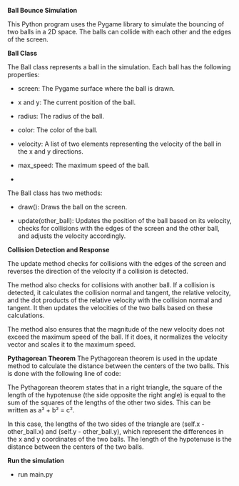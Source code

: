 **Ball Bounce Simulation**

This Python program uses the Pygame library to simulate the bouncing of two balls in a 2D space. The balls can collide with each other and the edges of the screen.

**Ball Class**

The Ball class represents a ball in the simulation. Each ball has the following properties:

- screen: The Pygame surface where the ball is drawn.

- x and y: The current position of the ball.

- radius: The radius of the ball.

- color: The color of the ball.

- velocity: A list of two elements representing the velocity of the ball in the x and y directions.

- max_speed: The maximum speed of the ball.
- 

The Ball class has two methods:

- draw(): Draws the ball on the screen.

- update(other_ball): Updates the position of the ball based on its velocity, checks for collisions with the edges of the screen and the other ball, and adjusts the velocity accordingly.



**Collision Detection and Response**

The update method checks for collisions with the edges of the screen and reverses the direction of the velocity if a collision is detected.

The method also checks for collisions with another ball. If a collision is detected, it calculates the collision normal and tangent, the relative velocity, and the dot products of the relative velocity with the collision normal and tangent. It then updates the velocities of the two balls based on these calculations.

The method also ensures that the magnitude of the new velocity does not exceed the maximum speed of the ball. If it does, it normalizes the velocity vector and scales it to the maximum speed.

**Pythagorean Theorem**
The Pythagorean theorem is used in the update method to calculate the distance between the centers of the two balls. This is done with the following line of code:

The Pythagorean theorem states that in a right triangle, the square of the length of the hypotenuse (the side opposite the right angle) is equal to the sum of the squares of the lengths of the other two sides. This can be written as a² + b² = c².

In this case, the lengths of the two sides of the triangle are (self.x - other_ball.x) and (self.y - other_ball.y), which represent the differences in the x and y coordinates of the two balls. The length of the hypotenuse is the distance between the centers of the two balls.

**Run the simulation**
- run main.py

